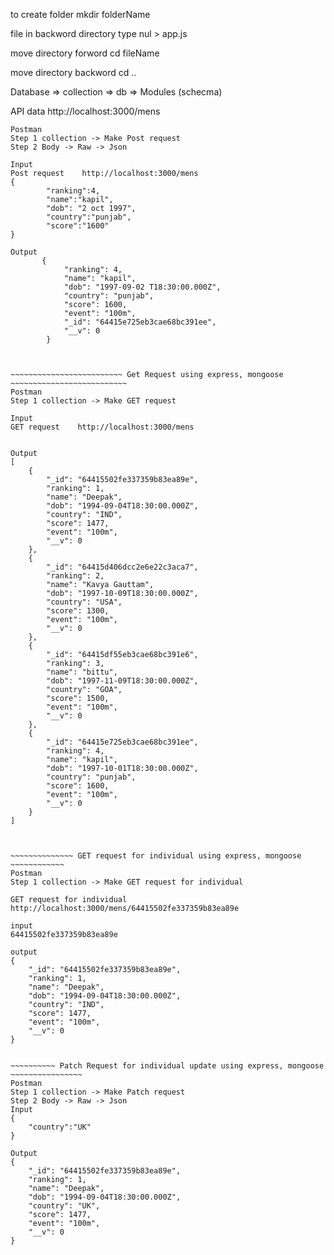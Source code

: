 
to create folder 
mkdir  folderName

file in backword directory
type nul > app.js

move directory forword 
cd fileName

move directory backword
cd ..


Database => collection =>
db => Modules (schecma)

API data
http://localhost:3000/mens


~~~~~~~~~~~~~~~~~~~~~~~~~ POST Request using express, mongoose ~~~~~~~~~~~~~~~~~~~~~~~~~~ 
Postman
Step 1 collection -> Make Post request
Step 2 Body -> Raw -> Json

Input
Post request    http://localhost:3000/mens
{
        "ranking":4,
        "name":"kapil",
        "dob": "2 oct 1997",
        "country":"punjab",
        "score":"1600"
}

Output
       {
            "ranking": 4,
            "name": "kapil",
            "dob": "1997-09-02 T18:30:00.000Z",
            "country": "punjab",
            "score": 1600,
            "event": "100m",
            "_id": "64415e725eb3cae68bc391ee",
            "__v": 0
        }



~~~~~~~~~~~~~~~~~~~~~~~~~ Get Request using express, mongoose ~~~~~~~~~~~~~~~~~~~~~~~~~~ 
Postman
Step 1 collection -> Make GET request

Input
GET request    http://localhost:3000/mens


Output
[
    {
        "_id": "64415502fe337359b83ea89e",
        "ranking": 1,
        "name": "Deepak",
        "dob": "1994-09-04T18:30:00.000Z",
        "country": "IND",
        "score": 1477,
        "event": "100m",
        "__v": 0
    },
    {
        "_id": "64415d406dcc2e6e22c3aca7",
        "ranking": 2,
        "name": "Kavya Gauttam",
        "dob": "1997-10-09T18:30:00.000Z",
        "country": "USA",
        "score": 1300,
        "event": "100m",
        "__v": 0
    },
    {
        "_id": "64415df55eb3cae68bc391e6",
        "ranking": 3,
        "name": "bittu",
        "dob": "1997-11-09T18:30:00.000Z",
        "country": "GOA",
        "score": 1500,
        "event": "100m",
        "__v": 0
    },
    {
        "_id": "64415e725eb3cae68bc391ee",
        "ranking": 4,
        "name": "kapil",
        "dob": "1997-10-01T18:30:00.000Z",
        "country": "punjab",
        "score": 1600,
        "event": "100m",
        "__v": 0
    }
]



~~~~~~~~~~~~~~ GET request for individual using express, mongoose ~~~~~~~~~~~~ 
Postman
Step 1 collection -> Make GET request for individual

GET request for individual
http://localhost:3000/mens/64415502fe337359b83ea89e

input
64415502fe337359b83ea89e

output
{
    "_id": "64415502fe337359b83ea89e",
    "ranking": 1,
    "name": "Deepak",
    "dob": "1994-09-04T18:30:00.000Z",
    "country": "IND",
    "score": 1477,
    "event": "100m",
    "__v": 0
}


~~~~~~~~~~ Patch Request for individual update using express, mongoose ~~~~~~~~~~~~~~~~
Postman
Step 1 collection -> Make Patch request
Step 2 Body -> Raw -> Json
Input
{
    "country":"UK"
}

Output
{
    "_id": "64415502fe337359b83ea89e",
    "ranking": 1,
    "name": "Deepak",
    "dob": "1994-09-04T18:30:00.000Z",
    "country": "UK",
    "score": 1477,
    "event": "100m",
    "__v": 0
}